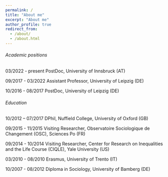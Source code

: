 ```yaml
---
permalink: /
title: "About me"
excerpt: "About me"
author_profile: true
redirect_from: 
  - /about/
  - /about.html
---
```


###### Academic positions

03/2022 - present    PostDoc, University of Innsbruck (AT)

09/2017 - 03/2022    Assistant Professor,  University of Leipzig (DE)

10/2016 - 08/2017    PostDoc, University of Leipzig (DE)



###### Education

10/2012 – 07/2017 DPhil, Nuffield College, University of Oxford (GB)

09/2015 - 11/2015 Visiting Researcher, Observatoire Sociologique de Changement (OSC), Sciences Po (FR)

09/2014 - 10/2014 Visiting Researcher, Center for Research on Inequalities and the Life Course (CIQLE), Yale University (US)

03/2010 - 08/2010 Erasmus, University of Trento (IT)

10/2007 - 08/2012 Diploma in Sociology, University of Bamberg (DE)

